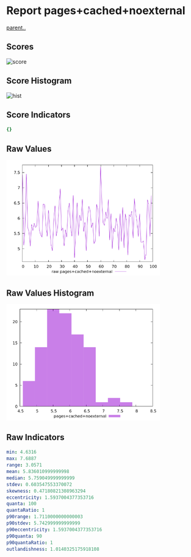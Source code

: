 # Report pages+cached+noexternal

[parent..](./..)  


## Scores

![score](./score.png)  

## Score Histogram

![hist](./hist.png)  

## Score Indicators

```yaml
{}

```

## Raw Values

![raw](./raw.png)  

## Raw Values Histogram

![raw hist](./raw_hist.png)  

## Raw Indicators

```yaml
min: 4.6316
max: 7.6887
range: 3.0571
mean: 5.836010999999998
median: 5.759049999999999
stdev: 0.603547553370072
skewness: 0.47180821308963294
eccentricity: 1.5937004377353716
quanta: 100
quantaRatio: 1
p90range: 1.7110000000000003
p90stdev: 5.742999999999999
p90eccentricity: 1.5937004377353716
p90quanta: 90
p90quantaRatio: 1
outlandishness: 1.0140325175918108

```

<style>
  img {
    max-width: 80%;
  }
</style>
      
